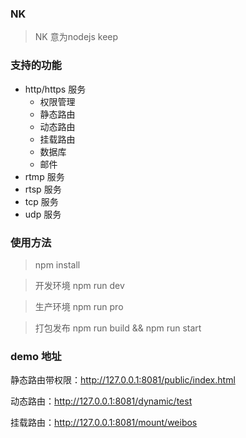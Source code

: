 ### NK
> NK 意为nodejs keep
### 支持的功能
+ http/https 服务
    + 权限管理
    + 静态路由
    + 动态路由
    + 挂载路由
    + 数据库
    + 邮件
+ rtmp 服务
+ rtsp 服务
+ tcp 服务
+ udp 服务
### 使用方法
> npm install

> 开发环境 npm run dev

> 生产环境 npm run pro

> 打包发布 npm run build && npm run start

### demo 地址

静态路由带权限：http://127.0.0.1:8081/public/index.html

动态路由：http://127.0.0.1:8081/dynamic/test

挂载路由：http://127.0.0.1:8081/mount/weibos